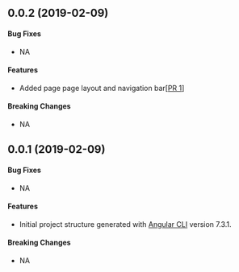 <a name="v0.0.2"></a>
## 0.0.2 (2019-02-09)

#### Bug Fixes
* NA

#### Features
* Added page page layout and navigation bar[[PR 1](https://github.com/kumaran-is/ngrx-demo/pull/1)]

#### Breaking Changes
* NA

<a name="v0.0.1"></a>
## 0.0.1 (2019-02-09)

#### Bug Fixes
* NA

#### Features
* Initial project structure generated  with  [Angular CLI](https://github.com/angular/angular-cli) version 7.3.1.

#### Breaking Changes
* NA

